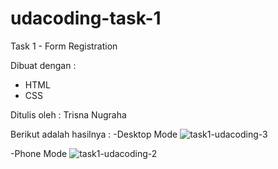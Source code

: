 # udacoding-task-1
Task 1 - Form Registration

Dibuat dengan :
- HTML
- CSS

Ditulis oleh :
Trisna Nugraha


Berikut adalah hasilnya :
-Desktop Mode
![task1-udacoding-3](https://user-images.githubusercontent.com/34954505/107885762-a279c480-6f2e-11eb-9665-22cdd0dd2717.png)

-Phone Mode
![task1-udacoding-2](https://user-images.githubusercontent.com/34954505/107885772-b02f4a00-6f2e-11eb-9752-18d8e8448a6a.png)